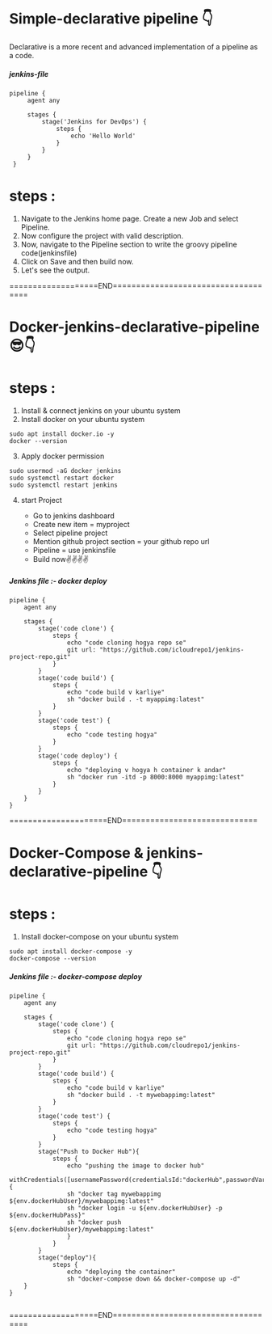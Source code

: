 # Simple-declarative pipeline 👇

Declarative is a more recent and advanced implementation of a pipeline as a code.

##### jenkins-file

```
pipeline {
     agent any

     stages {
         stage('Jenkins for DevOps') {
             steps {
                 echo 'Hello World'
             }
         }
     }
 }

```

# steps :

1. Navigate to the Jenkins home page. Create a new Job and select Pipeline.
2. Now configure the project with valid description.
3. Now, navigate to the Pipeline section to write the groovy pipeline code(jenkinsfile)
4. Click on Save and then build now.
5. Let's see the output.

===================END====================================


# Docker-jenkins-declarative-pipeline😎👇

# steps :

1. Install & connect jenkins on your ubuntu system
2. Install docker on your ubuntu system

```
sudo apt install docker.io -y
docker --version
```

3. Apply docker permission

```
sudo usermod -aG docker jenkins
sudo systemctl restart docker
sudo systemctl restart jenkins
```
   
4. start Project
   
    - Go to jenkins dashboard
    - Create new item = myproject
    - Select pipeline project
    - Mention github project section = your github repo url
    - Pipeline = use jenkinsfile
    - Build now✌️✌️✌️✌️


##### Jenkins file :- docker deploy


```
pipeline {
    agent any

    stages {
        stage('code clone') {
            steps {
                echo "code cloning hogya repo se"
                git url: "https://github.com/icloudrepo1/jenkins-project-repo.git"
            }
        }
        stage('code build') {
            steps {
                echo "code build v karliye"
                sh "docker build . -t myappimg:latest"
            }
        }
        stage('code test') {
            steps {
                echo "code testing hogya"
            }
        }
        stage('code deploy') {
            steps {
                echo "deploying v hogya h container k andar"
                sh "docker run -itd -p 8000:8000 myappimg:latest"
            }
        }
    }
}

```
=====================END=============================


# Docker-Compose & jenkins-declarative-pipeline 👇

# steps :

1. Install docker-compose on your ubuntu system

```
sudo apt install docker-compose -y
docker-compose --version
```


##### Jenkins file :- docker-compose deploy


```
pipeline {
    agent any

    stages {
        stage('code clone') {
            steps {
                echo "code cloning hogya repo se"
                git url: "https://github.com/cloudrepo1/jenkins-project-repo.git"
            }
        }
        stage('code build') {
            steps {
                echo "code build v karliye"
                sh "docker build . -t mywebappimg:latest"
            }
        }
        stage('code test') {
            steps {
                echo "code testing hogya"
            }
        }
        stage("Push to Docker Hub"){
            steps {
                echo "pushing the image to docker hub"
                withCredentials([usernamePassword(credentialsId:"dockerHub",passwordVariable:"dockerHubPass",usernameVariable:"dockerHubUser")]){
                sh "docker tag mywebappimg ${env.dockerHubUser}/mywebappimg:latest"
                sh "docker login -u ${env.dockerHubUser} -p ${env.dockerHubPass}"
                sh "docker push ${env.dockerHubUser}/mywebappimg:latest"
                }
            }
        }
        stage("deploy"){
            steps {
                echo "deploying the container"
                sh "docker-compose down && docker-compose up -d"
    }
}


```

===================END====================================
